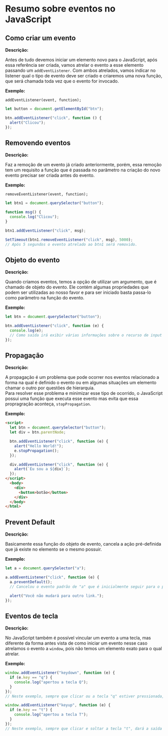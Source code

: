# Resumo sobre eventos no JavaScript

## Como criar um evento

**Descrição:**

Antes de tudo devemos iniciar um elemento novo para o JavaScript, após essa referência ser criada, vamos atrelar o evento a esse elemento passando um `addEventListener`. Com ambos atrelados, vamos indicar no listener qual o tipo de evento deve ser criado e criaremos uma nova função, que será chamada toda vez que o evento for invocado.

**Exemplo:**

`addEventListener(event, function);`

```javascript
let button = document.getElementById("btn");

btn.addEventListener("click", function () {
  alert("Clicou");
});
```

## Removendo eventos

**Descrição:**

Faz a remoção de um evento já criado anteriormente, porém, essa remoção tem um requisito a função que é passada no parâmetro na criação do novo evento precisar ser criada antes do evento.

**Exemplo:**

`removeEventListener(event, function);`

```javascript
let btn1 = document.querySelector("button");

function msg() {
  console.log("Clicou");
}

btn1.addEventListener("click", msg);

SetTimeout(btn1.removeEventListener("click", msg), 5000);
// Após 5 segundos o evento atrelado ao btn1 será removido.
```

## Objeto do evento

**Descrição:**

Quando criamos eventos, temos a opção de utilizar um argumento, que é chamado de objeto do evento. Ele contém algumas propriedades que podem ser utilizadas ao nosso favor e para ser iniciado basta passa-lo como parâmetro na função do evento.

**Exemplo:**

```javascript
let btn = document.querySelector("button");

btn.addEventListener("click", function (e) {
  console.log(e);
  // Como saída irá exibir várias informações sobre o recurso de input usado para executar o evento por exemplo o botão esquerdo do mouse.
});
```

## Propagação

**Descrição:**

A propagação é um problema que pode ocorrer nos eventos relacionado a forma na qual é definido o evento ou em algumas situações um elemento chamar o outro por questões de hierarquia.<br>
Para resolver esse problema e minimizar esse tipo de ocorrido, o JavaScript possui uma função que executa esse evento mas evita que essa propragração aconteça, `stopPropagation`.

**Exemplo:**

```html
<script>
  let btn = document.querySelector("button");
  let div = btn.parentNode;

  btn.addEventListener("click", function (e) {
    alert("Hello World!");
    e.stopPropagation();
  });

  div.addEventListener("click", function (e) {
    alert(`Eu sou a ${div}`);
  });
</script>
  <body>
    <div>
      <button>botão</button>
    </div>
  </body>
</html>
```

## Prevent Default

**Descrição:**

Basicamente essa função do objeto de evento, cancela a ação pré-definida que já existe no elemento se o mesmo possuir.

**Exemplo:**

```javascript
let a = document.querySelector("a");

a.addEventListener("click", function (e) {
  a.preventDefault();
  // Cancelou o evento padrão de "a" que é inicialmente seguir para o próximo url definido no "href".

  alert("Você não mudará para outro link.");
});
```

## Eventos de tecla

**Descrição:**

No JavaScript também é possível vincular um evento a uma tecla, mas diferente da forma antes vista de como iniciar um evento nesse caso atrelamos o evento a `window`, pois não temos um elemento exato para o qual atrelar.

**Exemplo:**

```javascript
window.addEventListener("keydown", function (e) {
  if (e.key == "q") {
    console.log("apertou a tecla Q");
  }
});
// Neste exemplo, sempre que clicar ou a tecla "q" estiver pressionada, dará a saída "apertou a tecla Q".

window.addEventListener("keyup", function (e) {
  if (e.key == "t") {
    console.log("apertou a tecla T");
  }
});
// Neste exemplo, sempre que clicar e soltar a tecla "t", dará a saída "apertou a tecla T".
```

##
